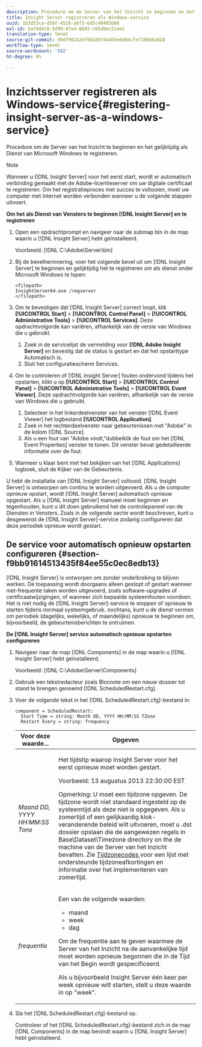 ```yaml
---
description: Procedure om de Server van het Inzicht te beginnen en het gelijktijdig als Dienst van Microsoft Windows te registreren.
title: Insight Server registreren als Windows-service
uuid: 1b3d53ca-d50f-4520-abf5-6d5c40493b88
exl-id: ba74d4c0-5d99-47a4-8b92-c65d0ec514e2
translation-type: tm+mt
source-git-commit: d9df90242ef96188f4e4b5e6d04cfef196b0a628
workflow-type: tm+mt
source-wordcount: '582'
ht-degree: 0%

---
```


# Inzichtsserver registreren als Windows-service{#registering-insight-server-as-a-windows-service}

Procedure om de Server van het Inzicht te beginnen en het gelijktijdig als Dienst van Microsoft Windows te registreren.

>[!NOTE]
>
>Wanneer u [!DNL Insight Server] voor het eerst start, wordt er automatisch verbinding gemaakt met de Adobe-licentieserver om uw digitale certificaat te registreren. Om het registratieproces met succes te voltooien, moet uw computer met Internet worden verbonden wanneer u de volgende stappen uitvoert.

**Om het als Dienst van Vensters te beginnen  [!DNL Insight Server] en te registreren**

1. Open een opdrachtprompt en navigeer naar de submap bin in de map waarin u [!DNL Insight Server] hebt geïnstalleerd.

   Voorbeeld: [!DNL C:\Adobe\Server\bin]

1. Bij de bevelherinnering, voer het volgende bevel uit om [!DNL Insight Server] te beginnen en gelijktijdig het te registreren om als dienst onder Microsoft Windows te lopen:

   ```
   <filepath>
   InsightServer64.exe /regserver 
   </filepath>
   ```

1. Om te bevestigen dat [!DNL Insight Server] correct loopt, klik **[!UICONTROL Start]** > **[!UICONTROL Control Panel]** > **[!UICONTROL Administrative Tools]** > **[!UICONTROL Services]**. Deze opdrachtvolgorde kan variëren, afhankelijk van de versie van Windows die u gebruikt.

   1. Zoek in de servicelijst de vermelding voor **[!DNL Adobe Insight Server]** en bevestig dat de status is gestart en dat het opstarttype Automatisch is.
   1. Sluit het configuratiescherm Services.

1. Om te controleren of [!DNL Insight Server] fouten ondervond tijdens het opstarten, klikt u op **[!UICONTROL Start]** > **[!UICONTROL Control Panel]** > **[!UICONTROL Administrative Tools]** > **[!UICONTROL Event Viewer]**. Deze opdrachtvolgorde kan variëren, afhankelijk van de versie van Windows die u gebruikt.

   1. Selecteer in het linkerdeelvenster van het venster [!DNL Event Viewer] het logbestand **[!UICONTROL Application]**.
   1. Zoek in het rechterdeelvenster naar gebeurtenissen met &quot;Adobe&quot; in de kolom [!DNL Source].
   1. Als u een fout van &quot;Adobe vindt,&quot;dubbelklik de fout om het [!DNL Event Properties] venster te tonen. Dit venster bevat gedetailleerde informatie over de fout.

1. Wanneer u klaar bent met het bekijken van het [!DNL Applications] logboek, sluit de Kijker van de Gebeurtenis.

U hebt de installatie van [!DNL Insight Server] voltooid. [!DNL Insight Server] is ontworpen om continu te worden uitgevoerd. Als u de computer opnieuw opstart, wordt [!DNL Insight Server] automatisch opnieuw opgestart. Als u [!DNL Insight Server] manueel moet beginnen en tegenhouden, kunt u dit doen gebruikend het de controlepaneel van de Diensten in Vensters. Zoals in de volgende sectie wordt beschreven, kunt u desgewenst de [!DNL Insight Server]-service zodanig configureren dat deze periodiek opnieuw wordt gestart.

## De service voor automatisch opnieuw opstarten configureren {#section-f9bb91614513435f84ee55c0ec8edb13}

[!DNL Insight Server] is ontworpen om zonder onderbreking te blijven werken. De toepassing wordt doorgaans alleen gestopt of gestart wanneer niet-frequente taken worden uitgevoerd, zoals software-upgrades of certificaatwijzigingen, of wanneer zich bepaalde systeemfouten voordoen. Het is niet nodig de [!DNL Insight Server]-service te stoppen of opnieuw te starten tijdens normaal systeemgebruik. nochtans, kunt u de dienst vormen om periodiek (dagelijks, wekelijks, of maandelijks) opnieuw te beginnen om, bijvoorbeeld, de gebeurtenisberichten te ontruimen.

**De  [!DNL Insight Server] service automatisch opnieuw opstarten configureren**

1. Navigeer naar de map [!DNL Components] in de map waarin u [!DNL Insight Server] hebt geïnstalleerd.

   Voorbeeld: [!DNL C:\Adobe\Server\Components]

1. Gebruik een tekstredacteur zoals Blocnote om een nieuw dossier tot stand te brengen genoemd [!DNL ScheduledRestart.cfg].
1. Voer de volgende tekst in het [!DNL ScheduledRestart.cfg]-bestand in:

   ```
   component = ScheduledRestart:  
     Start Time = string: Month DD, YYYY HH:MM:SS TZone 
     Restart Every = string: frequency
   ```

   <table id="table_AC05861E141E4928BE844C8611DEC43D"> 
    <thead> 
      <tr> 
      <th colname="col1" class="entry"> Voor deze waarde... </th> 
      <th colname="col2" class="entry"> Opgeven </th> 
      </tr> 
    </thead>
    <tbody> 
      <tr> 
      <td colname="col1"> <i>Maand DD, YYYY HH:MM:SS Tone</i> </td> 
      <td colname="col2"> <p>Het tijdstip waarop <span class="keyword"> Insight Server </span> voor het eerst opnieuw moet worden gestart. </p> <p>Voorbeeld: 13 augustus 2013 22:30:00 EST </p> <p> <p>Opmerking:  U moet een tijdzone opgeven. De tijdzone wordt niet standaard ingesteld op de systeemtijd als deze niet is opgegeven. Als u zomertijd of een gelijkaardig klok-veranderende beleid wilt uitvoeren, moet u <span class="filepath"> .dst </span> dossier opslaan die de aangewezen regels in Base\Dataset\Timezone directory on the <span class="keyword"> de machine van de Server </span> van het Inzicht bevatten. Zie <a href="../../../../home/c-inst-svr/c-time-zn-cds.md#concept-eed5ba32d5d347cf94b76db83b29f211"> Tijdzonecodes </a> voor een lijst met ondersteunde tijdzoneafkortingen en informatie over het implementeren van zomertijd. </p> </p> </td> 
      </tr> 
      <tr> 
      <td colname="col1"> <i>frequentie</i> </td> 
      <td colname="col2"> <p>Een van de volgende waarden: 
       <ul id="ul_C29A40CD8FBB4333B5FA1D9E7DAD35EC"> 
       <li id="li_9FE07DD30C524CBB81C8F7968E7C733E">maand </li> 
       <li id="li_E5E1B97ED8FB43C0BDA496C620D24A4C">week </li> 
       <li id="li_E6043B382FAE4B5D85CAADDFA60E4902">dag </li> 
       </ul> </p> <p>Om de frequentie aan te geven waarmee <span class="keyword"> de Server </span> van het Inzicht na de aanvankelijke tijd moet worden opnieuw begonnen die in de Tijd van het Begin wordt gespecificeerd. </p> <p>Als u bijvoorbeeld <span class="keyword"> Insight Server </span> één keer per week opnieuw wilt starten, stelt u deze waarde in op "week". </p> </td> 
      </tr> 
    </tbody> 
   </table>

1. Sla het [!DNL ScheduledRestart.cfg]-bestand op.

   Controleer of het [!DNL ScheduledRestart.cfg]-bestand zich in de map [!DNL Components] in de map bevindt waarin u [!DNL Insight Server] hebt geïnstalleerd.
